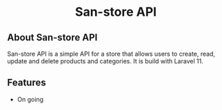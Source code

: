 <h1 align="center">
<b>San-store API</b>
</h1>

## About San-store API

San-store API is a simple API for a store that allows users to create, read, update and delete products and categories. It is build with Laravel 11.

## Features

-   On going

